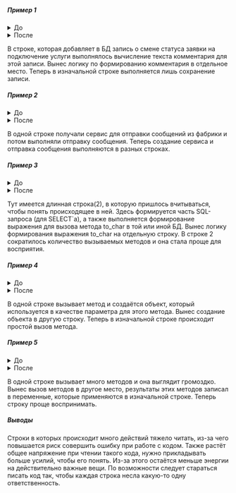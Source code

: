 ##### Пример 1
<details>
<summary>До</summary>

```java
pendingRequestDao.savePendingRequestHistory(pendingRequest.getId(),
PendingRequest.DISCRIMINATOR_BONUS_SUBSCRIPTION_SERVICE_REQUEST,
PendingRequest.RequestState.CANCELED,
        String.format(PendingRequest.MESSAGE_ERROR_BONUS_SUBSCRIPTION_SERVICE_ASYNC_REQUEST,
                      getRequestStatusComment(serviceParams.getStatus(), serviceParams.getMessage())));
```
</details>

<details>
<summary>После</summary>

```java
final String statusComment = String.format(PendingRequest.MESSAGE_ERROR_BONUS_SUBSCRIPTION_SERVICE_ASYNC_REQUEST,
        getRequestStatusComment(serviceParams.getStatus(), serviceParams.getMessage()));
pendingRequestDao.savePendingRequestHistory(pendingRequest.getId(),
PendingRequest.DISCRIMINATOR_BONUS_SUBSCRIPTION_SERVICE_REQUEST,
PendingRequest.RequestState.CANCELED, 
statusComment);
```
</details>

В строке, которая добавляет в БД запись о смене статуса заявки на подключение услуги выполнялось вычисление текста комментария для этой записи.
Вынес логику по формированию комментария в отдельное место. Теперь в изначальной строке выполняется лишь сохранение записи. 

##### Пример 2
<details>
<summary>До</summary>

```java
messageServiceFactory.apply(ctx).sendUnlinkNotification(
                        terminal.getSuperUid(),
                        terminal.getMac(),
                        terminal.getDeviceTypeExtId());
```
</details>

<details>
<summary>После</summary>

```java
MessageService messageService = messageServiceFactory.apply(ctx);
                messageService.sendUnlinkNotification(
                        terminal.getSuperUid(),
                        terminal.getMac(),
                        terminal.getDeviceTypeExtId());
```
</details>

В одной строке получали сервис для отправки сообщений из фабрики и потом выполняли отправку сообщения.
Теперь создание сервиса и отправка сообщения выполняются в разных строках.

##### Пример 3
<details>
<summary>До</summary>

```java
1 StringBuilder columnExpr = new StringBuilder().append(field.getColumnName());
2 fieldSet.append(DBMSHelper.getInstance().getDateToCharExpression(columnExpr.toString(), "HH24:MI:SS")).append(" \"").append(field.getName()).append("\"");
3 return fieldSet.toString();
```
</details>

<details>
<summary>После</summary>

```java
1 StringBuilder columnExpr = new StringBuilder().append(field.getColumnName());
2 String toCharExpression = DBMSHelper.getInstance().getDateToCharExpression(columnExpr.toString(), "HH24:MI:SS");
3 fieldSet.append(toCharExpression).append(" \"").append(field.getName()).append("\"");
4 return fieldSet.toString();
```
</details>

Тут имеется длинная строка(2), в которую пришлось вчитываться, чтобы понять происходящее в ней. Здесь формируется часть SQL-запроса (для SELECT`а), а также выполняется формирование выражения для вызова метода to_char в той или иной БД.
Вынес логику формирования выражения to_char на отдельную строку. В строке 2 сократилось количество вызываемых методов и она стала проще для восприятия.

##### Пример 4
<details>
<summary>До</summary>

```java
addLocalizedField(sb, refEntity, refField, new StringBuilder(refField.getName()).append(".ID").toString(), bindings, joins);
```
</details>

<details>
<summary>После</summary>

```java
String idString = refField.getName() + ".ID";
addLocalizedField(sb, refEntity, refField, idString, bindings, joins);
```
</details>

В одной строке вызывает метод и создаётся объект, который используется в качестве параметра для этого метода.
Вынес создание объекта в другую строку. Теперь в изначальной строке происходит простой вызов метода. 

##### Пример 5
<details>
<summary>До</summary>

```java
bindings.add(new StringParameterBinding(SynonymHelper.limitString(refEntFieldName).toUpperCase(), params.get(fieldName + "." + refEntFieldName)));
```
</details>

<details>
<summary>После</summary>

```java
String fullName = params.get(fieldName + "." + refEntFieldName);
String limitedRefEntFieldName = SynonymHelper.limitString(refEntFieldName).toUpperCase();
bindings.add(new StringParameterBinding(limitedRefEntFieldName, fullName));
```
</details>

В одной строке вызывает много методов и она выглядит громоздко.
Вынес вызов методов в другое место, результаты этих методов записал в переменные, которые применяются в изначальной строке. 
Теперь строку проще воспринимать.

##### Выводы
Строки в которых происходит много действий тяжело читать, из-за чего повышается риск совершить ошибку при работе с кодом. 
Также растёт общее напряжение при чтении такого кода, нужно прикладывать больше усилий, чтобы его понять. Из-за этого остаётся меньше энергии на действительно важные вещи.
По возможности следует стараться писать код так, чтобы каждая строка несла какую-то одну ответственность.